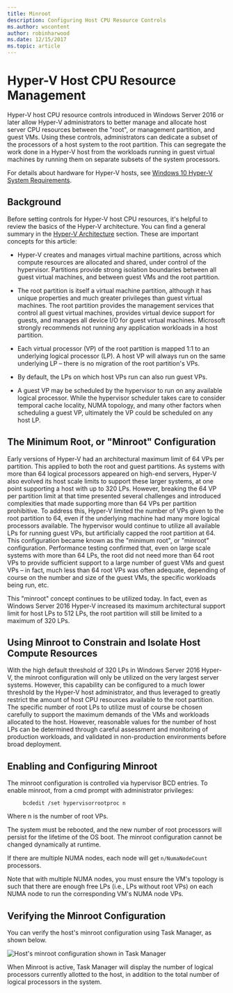 ```yaml
---
title: Minroot
description: Configuring Host CPU Resource Controls
ms.author: wscontent
author: robinharwood
ms.date: 12/15/2017
ms.topic: article
---
```


# Hyper-V Host CPU Resource Management

Hyper-V host CPU resource controls introduced in Windows Server 2016 or later allow Hyper-V administrators to better manage and allocate host server CPU resources between the "root", or management partition, and guest VMs.
Using these controls, administrators can dedicate a subset of the processors of a host system to the root partition.
This can segregate the work done in a Hyper-V host from the workloads running in guest virtual machines by running them on separate subsets of the system processors.

For details about hardware for Hyper-V hosts, see [Windows 10 Hyper-V System Requirements](/virtualization/hyper-v-on-windows/reference/hyper-v-requirements).

## Background

Before setting controls for Hyper-V host CPU resources, it's helpful to review the basics of the Hyper-V architecture.
You can find a general summary in the [Hyper-V Architecture](../../../administration/performance-tuning/role/hyper-v-server/architecture.md) section.
These are important concepts for this article:

* Hyper-V creates and manages virtual machine partitions, across which compute resources are allocated and shared, under control of the hypervisor.  Partitions provide strong isolation boundaries between all guest virtual machines, and between guest VMs and the root partition.

* The root partition is itself a virtual machine partition, although it has unique properties and much greater privileges than guest virtual machines.  The root partition provides the management services that control all guest virtual machines, provides virtual device support for guests, and manages all device I/O for guest virtual machines.  Microsoft strongly recommends not running any application workloads in a host partition.

* Each virtual processor (VP) of the root partition is mapped 1:1 to an underlying logical processor (LP).  A host VP will always run on the same underlying LP – there is no migration of the root partition's VPs.

* By default, the LPs on which host VPs run can also run guest VPs.

* A guest VP may be scheduled by the hypervisor to run on any available logical processor.  While the hypervisor scheduler takes care to consider temporal cache locality, NUMA topology, and many other factors when scheduling a guest VP, ultimately the VP could be scheduled on any host LP.

## The Minimum Root, or "Minroot" Configuration

Early versions of Hyper-V had an architectural maximum limit of 64 VPs per partition.  This applied to both the root and guest partitions.  As systems with more than 64 logical processors appeared on high-end servers, Hyper-V also evolved its host scale limits to support these larger systems, at one point supporting a host with up to 320 LPs.  However, breaking the 64 VP per partition limit at that time presented several challenges and introduced complexities that made supporting more than 64 VPs per partition prohibitive.  To address this, Hyper-V limited the number of VPs given to the root partition to 64, even if the underlying machine had many more logical processors available.  The hypervisor would continue to utilize all available LPs for running guest VPs, but artificially capped the root partition at 64.  This configuration became known as the "minimum root", or "minroot" configuration.  Performance testing confirmed that, even on large scale systems with more than 64 LPs, the root did not need more than 64 root VPs to provide sufficient support to a large number of guest VMs and guest VPs – in fact, much less than 64 root VPs was often adequate, depending of course on the number and size of the guest VMs, the specific workloads being run, etc.

This "minroot" concept continues to be utilized today.  In fact, even as Windows Server 2016 Hyper-V increased its maximum architectural support limit for host LPs to 512 LPs, the root partition will still be limited to a maximum of 320 LPs.

## Using Minroot to Constrain and Isolate Host Compute Resources
With the high default threshold of 320 LPs in Windows Server 2016 Hyper-V, the minroot configuration will only be utilized on the very largest server systems.  However, this capability can be configured to a much lower threshold by the Hyper-V host administrator, and thus leveraged to greatly restrict the amount of host CPU resources available to the root partition.  The specific number of root LPs to utilize must of course be chosen carefully to support the maximum demands of the VMs and workloads allocated to the host.  However, reasonable values for the number of host LPs can be determined through careful assessment and monitoring of production workloads, and validated in non-production environments before broad deployment.

## Enabling and Configuring Minroot

The minroot configuration is controlled via hypervisor BCD entries. To enable minroot, from a cmd prompt with administrator privileges:

```
     bcdedit /set hypervisorrootproc n
```
Where n is the number of root VPs.

The system must be rebooted, and the new number of root processors will persist for the lifetime of the OS boot.  The minroot configuration cannot be changed dynamically at runtime.

If there are multiple NUMA nodes, each node will get `n/NumaNodeCount` processors.

Note that with multiple NUMA nodes, you must ensure the VM's topology is such that there are enough free LPs (i.e., LPs without root VPs) on each NUMA node to run the corresponding VM's NUMA node VPs.

## Verifying the Minroot Configuration

You can verify the host's minroot configuration using Task Manager, as shown below.

![Host's minroot configuration shown in Task Manager](./media/minroot-taskman.png)

When Minroot is active, Task Manager will display the number of logical processors currently allotted to the host, in addition to the total number of logical processors in the system.